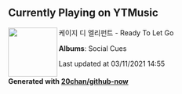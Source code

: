 ## Currently Playing on YTMusic

[<img align="left" width="100" src="https://lh3.googleusercontent.com/oWapJUkANkcHAHkSLTrrTp5Di6DrMFjaGQ7s1W4YKFK37F1g_kzAvgGHeSxC_SrgUCU--_DswLjutcA">](https://music.youtube.com/watch?v=38DzgoMQGeg)

케이지 디 엘리펀트 - Ready To Let Go

**Albums**: Social Cues

Last updated at 03/11/2021 14:55

#### Generated with [20chan/github-now](https://github.com/20chan/github-now)


<!--
**20chan/20chan** is a ✨ _special_ ✨ repository because its `README.md` (this file) appears on your GitHub profile.

Here are some ideas to get you started:

- 🔭 I’m currently working on ...
- 🌱 I’m currently learning ...
- 👯 I’m looking to collaborate on ...
- 🤔 I’m looking for help with ...
- 💬 Ask me about ...
- 📫 How to reach me: ...
- 😄 Pronouns: ...
- ⚡ Fun fact: ...
-->
